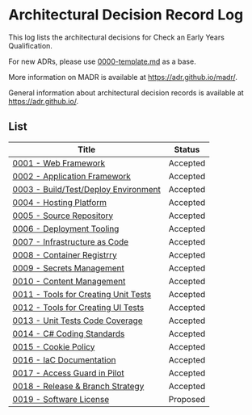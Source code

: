 # Architectural Decision Record Log

This log lists the architectural decisions for Check an Early Years Qualification.

For new ADRs, please use [0000-template.md](0000-template.md) as a base.

More information on MADR is available at <https://adr.github.io/madr/>.

General information about architectural decision records is available at <https://adr.github.io/>.

## List

| Title                                                                           | Status   |
|---------------------------------------------------------------------------------|----------|
| [0001 - Web Framework](./0001-web-framework.md)                                 | Accepted |
| [0002 - Application Framework](./0002-application-framework.md)                 | Accepted |
| [0003 - Build/Test/Deploy Environment](./0003-build-test-deploy-environment.md) | Accepted |
| [0004 - Hosting Platform](./0004-hosting-platform.md)                           | Accepted |
| [0005 - Source Repository](./0005-source-repository.md)                         | Accepted |
| [0006 - Deployment Tooling](./0006-deployment-tooling.md)                       | Accepted |
| [0007 - Infrastructure as Code](./0007-infrastructure-as-code.md)               | Accepted |
| [0008 - Container Registrry](./0008-container-registry.md)                      | Accepted |
| [0009 - Secrets Management](./0009-secrets-management.md)                       | Accepted |
| [0010 - Content Management](./0010-content-management.md)                       | Accepted |
| [0011 - Tools for Creating Unit Tests](./0011-tools-for-creating-unit-tests.md) | Accepted |
| [0012 - Tools for Creating UI Tests](./0012-tools-for-creating-ui-tests.md)     | Accepted |
| [0013 - Unit Tests Code Coverage](./0013-unit-test-coverage.md)                 | Accepted |
| [0014 - C# Coding Standards](./0014-c-sharp-coding-standards.md)                | Accepted |
| [0015 - Cookie Policy](./0015-cookie-policy.md)                                 | Accepted |
| [0016 - IaC Documentation](./0016-terraform-docs.md)                            | Accepted |
| [0017 - Access Guard in Pilot](./0017-access-guard-in-pilot.md)                 | Accepted |
| [0018 - Release & Branch Strategy](./0018-release-and-branch.md)                | Accepted |
| [0019 - Software License](./0019-license.md)                                    | Proposed |
